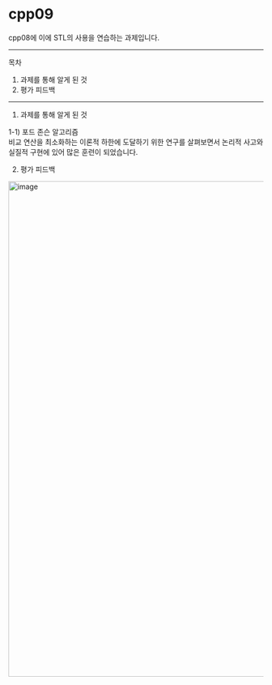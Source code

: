 # cpp09
cpp08에 이에 STL의 사용을 연습하는 과제입니다.

---
목차
1. 과제를 통해 알게 된 것  
2. 평가 피드백
---

1. 과제를 통해 알게 된 것

1-1) 포드 존슨 알고리즘  
비교 연산을 최소화하는 이론적 하한에 도달하기 위한 연구를 살펴보면서 논리적 사고와 실질적 구현에 있어 많은 훈련이 되었습니다.

2. 평가 피드백
<img width="978" alt="image" src="https://github.com/user-attachments/assets/d632fe15-16ef-4924-8978-ec113ea3393a" />

